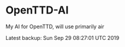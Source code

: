 # OpenTTD-AI
My AI for OpenTTD, will use primarily air

Latest backup: Sun Sep 29 08:27:01 UTC 2019
